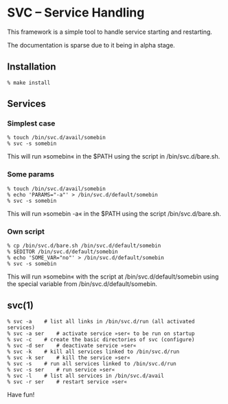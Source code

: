 # SVC – Service Handling

This framework is a simple tool to handle service starting and restarting.

The documentation is sparse due to it being in alpha stage.

## Installation

	% make install

## Services
### Simplest case

	% touch /bin/svc.d/avail/somebin
	% svc -s somebin

This will run »somebin« in the $PATH using the script in /bin/svc.d/bare.sh.

### Some params

	% touch /bin/svc.d/avail/somebin
	% echo 'PARAMS="-a"' > /bin/svc.d/default/somebin
	% svc -s somebin

This will run »somebin -a« in the $PATH using the script /bin/svc.d/bare.sh.

### Own script

	% cp /bin/svc.d/bare.sh /bin/svc.d/default/somebin
	% $EDITOR /bin/svc.d/default/somebin
	% echo 'SOME_VAR="no"' > /bin/svc.d/default/somebin
	% svc -s somebin

This will run »somebin« with the script at /bin/svc.d/default/somebin using the
special variable from /bin/svc.d/default/somebin.

## svc(1)

	% svc -a	# list all links in /bin/svc.d/run (all activated services)
	% svc -a ser	# activate service »ser« to be run on startup
	% svc -c	# create the basic directories of svc (configure)
	% svc -d ser	# deactivate service »ser«
	% svc -k	# kill all services linked to /bin/svc.d/run
	% svc -k ser	# kill the service »ser«
	% svc -s	# run all services linked to /bin/svc.d/run
	% svc -s ser	# run service »ser«
	% svc -l	# list all services in /bin/svc.d/avail
	% svc -r ser	# restart service »ser«

Have fun!


